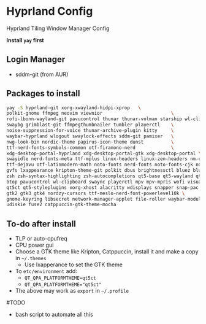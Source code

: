 # Hyprland Config
Hyprland Tiling Window Manager Config

**Install `yay` first**

## Login Manager

- sddm-git (from AUR)

## Packages to install

```bash
yay -S hyprland-git xorg-xwayland-hidpi-xprop 	\
polkit-gnome ffmpeg neovim viewnior                       	\
rofi-lbonn-wayland-git pavucontrol thunar thunar-volman starship wl-clipboard wf-recorder 	\
swaybg grimblast-git ffmpegthumbnailer tumbler playerctl  	\
noise-suppression-for-voice thunar-archive-plugin kitty   	\
waybar-hyprland wlogout swaylock-effects sddm-git pamixer 	\
nwg-look-bin nordic-theme papirus-icon-theme dunst        	\
ttf-nerd-fonts-symbols-common otf-firamono-nerd             \
xdg-desktop-portal-hyprland xdg-desktop-portal-gtk xdg-desktop-portal \ 
swayidle nerd-fonts-meta ttf-mplus linux-headers linux-zen-headers nm-connection-editor\ 
ttf-dejavu otf-latinmodern-math noto-fonts nerd-fonts noto-fonts-cjk noto-fonts-emoji \
gvfs lxappearance kripton-theme-git polkit dbus brightnessctl bluez bluez-utils blueman\
zsh zsh-syntax-highlighting zsh-autocompletions qt5-base qt5-wayland qt6-base qt6-wayand \
btop pavucontrol wl-clipboard swaync playerctl mpv mpv-mpris wofi visual-studio-code-bin \
qt5ct qt5-styleplugins xorg-xhost alacritty wdisplays snapper snap-pac grub-btrfs python-pip\
gtk2 gtk3 gtk4 nordzy-cursors ttf-meslo-nerd-font-powerlevel10k \
gnome-keyring libsecret network-manager-applet file-roller waybar-module-pacman-updates-git \
udiskie fuse2 catppuccin-gtk-theme-mocha
```

## To-do after install

- TLP or auto-cpufreq
- CPU power gui
- Choose a GTK theme like Kripton, Catppuccin, install it and make a copy in `~/.themes`
    - Use lxapperance to set the GTK theme
- To `etc/environment` add:
    - `QT_QPA_PLATFORMTHEME=qt5ct`
    - `QT_QPA_PLATFORMTHEME="qt5ct"`
- The above may work as `export` in `~/.profile`

#TODO
- bash script to automate all this

